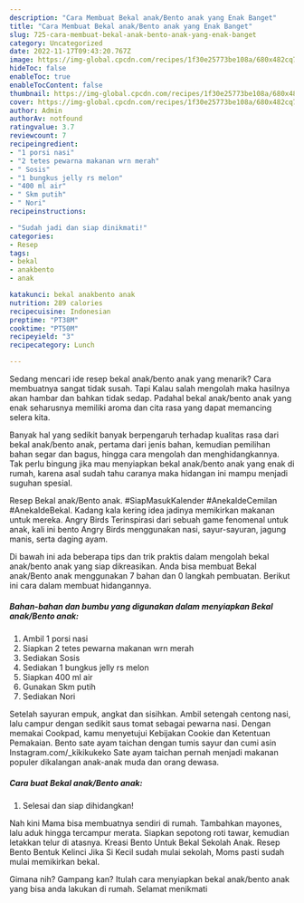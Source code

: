 ```yaml
---
description: "Cara Membuat Bekal anak/Bento anak yang Enak Banget"
title: "Cara Membuat Bekal anak/Bento anak yang Enak Banget"
slug: 725-cara-membuat-bekal-anak-bento-anak-yang-enak-banget
category: Uncategorized
date: 2022-11-17T09:43:20.767Z
image: https://img-global.cpcdn.com/recipes/1f30e25773be108a/680x482cq70/bekal-anakbento-anak-foto-resep-utama.jpg
hideToc: false
enableToc: true
enableTocContent: false
thumbnail: https://img-global.cpcdn.com/recipes/1f30e25773be108a/680x482cq70/bekal-anakbento-anak-foto-resep-utama.jpg
cover: https://img-global.cpcdn.com/recipes/1f30e25773be108a/680x482cq70/bekal-anakbento-anak-foto-resep-utama.jpg
author: Admin
authorAv: notfound
ratingvalue: 3.7
reviewcount: 7
recipeingredient:
- "1 porsi nasi"
- "2 tetes pewarna makanan wrn merah"
- " Sosis"
- "1 bungkus jelly rs melon"
- "400 ml air"
- " Skm putih"
- " Nori"
recipeinstructions:

- "Sudah jadi dan siap dinikmati!"
categories:
- Resep
tags:
- bekal
- anakbento
- anak

katakunci: bekal anakbento anak 
nutrition: 289 calories
recipecuisine: Indonesian
preptime: "PT38M"
cooktime: "PT50M"
recipeyield: "3"
recipecategory: Lunch

---
```



Sedang mencari ide resep bekal anak/bento anak yang menarik? Cara membuatnya sangat tidak susah. Tapi Kalau salah mengolah maka hasilnya akan hambar dan bahkan tidak sedap. Padahal bekal anak/bento anak yang enak seharusnya memiliki aroma dan cita rasa yang dapat memancing selera kita.


Banyak hal yang sedikit banyak berpengaruh terhadap kualitas rasa dari bekal anak/bento anak, pertama dari jenis bahan, kemudian pemilihan bahan segar dan bagus, hingga cara mengolah dan menghidangkannya. Tak perlu bingung jika mau menyiapkan bekal anak/bento anak yang enak di rumah, karena asal sudah tahu caranya maka hidangan ini mampu menjadi suguhan spesial.

Resep Bekal anak/Bento anak. #SiapMasukKalender #AnekaIdeCemilan #AnekaIdeBekal. Kadang kala kering idea jadinya memikirkan makanan untuk mereka. Angry Birds Terinspirasi dari sebuah game fenomenal untuk anak, kali ini bento Angry Birds menggunakan nasi, sayur-sayuran, jagung manis, serta daging ayam.


Di bawah ini ada beberapa tips dan trik praktis dalam mengolah bekal anak/bento anak yang siap dikreasikan. Anda bisa membuat Bekal anak/Bento anak menggunakan 7 bahan dan 0 langkah pembuatan. Berikut ini cara dalam membuat hidangannya.

<!--inarticleads1-->

##### Bahan-bahan dan bumbu yang digunakan dalam menyiapkan Bekal anak/Bento anak:

1. Ambil 1 porsi nasi
1. Siapkan 2 tetes pewarna makanan wrn merah
1. Sediakan  Sosis
1. Sediakan 1 bungkus jelly rs melon
1. Siapkan 400 ml air
1. Gunakan  Skm putih
1. Sediakan  Nori


Setelah sayuran empuk, angkat dan sisihkan. Ambil setengah centong nasi, lalu campur dengan sedikit saus tomat sebagai pewarna nasi. Dengan memakai Cookpad, kamu menyetujui Kebijakan Cookie dan Ketentuan Pemakaian. Bento sate ayam taichan dengan tumis sayur dan cumi asin Instagram.com/_kikikukeko Sate ayam taichan pernah menjadi makanan populer dikalangan anak-anak muda dan orang dewasa. 

<!--inarticleads2-->

##### Cara buat Bekal anak/Bento anak:


1. Selesai dan siap dihidangkan!

Nah kini Mama bisa membuatnya sendiri di rumah. Tambahkan mayones, lalu aduk hingga tercampur merata. Siapkan sepotong roti tawar, kemudian letakkan telur di atasnya. Kreasi Bento Untuk Bekal Sekolah Anak. Resep Bento Bentuk Kelinci Jika Si Kecil sudah mulai sekolah, Moms pasti sudah mulai memikirkan bekal. 

Gimana nih? Gampang kan? Itulah cara menyiapkan bekal anak/bento anak yang bisa anda lakukan di rumah. Selamat menikmati
